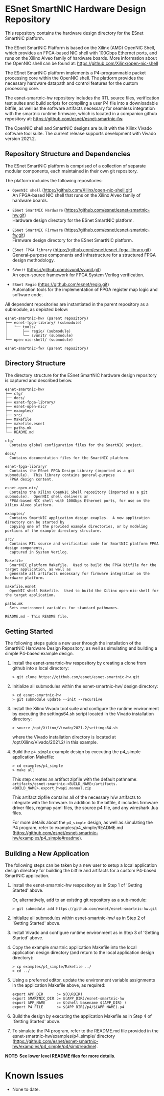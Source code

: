 # ESnet SmartNIC Hardware Design Repository

This repository contains the hardware design directory for the ESnet SmartNIC platform.

The ESnet SmartNIC Platform is based on the Xilinx (AMD) OpenNIC Shell, which provides
an FPGA-based NIC shell with 100Gbps Ethernet ports, and runs on the Xilinx Alveo family
of hardware boards.  More information about the OpenNIC shell can be found at:
https://github.com/Xilinx/open-nic-shell

The ESnet SmartNIC platform implements a P4-programmable packet processing core within the
OpenNIC shell.  The platform provides the necessary hardware datapath and control features
for the custom processing core.

The esnet-smartnic-hw repository includes the RTL source files, verification test suites
and build scripts for compiling a user P4 file into a downloadable bitfile, as well as the
software artifacts necessary for seamless integration with the smartnic runtime firmware,
which is located in a companion github repository at:
https://github.com/esnet/esnet-smartnic-fw.

The OpenNIC shell and SmartNIC designs are built with the Xilinx Vivado software tool suite.
The current release supports development with Vivado version 2021.2.



## Repository Structure and Dependencies

The ESnet SmartNIC platform is comprised of a collection of separate modular components,
each maintained in their own git repository.

The platform includes the following repositories:

   - `OpenNIC shell` (https://github.com/Xilinx/open-nic-shell.git)  
     An FPGA-based NIC shell that runs on the Xilinx Alveo family of hardware boards.  

   - `ESnet SmartNIC Hardware` (https://github.com/esnet/esnet-smartnic-hw.git)  
     Hardware design directory for the ESnet SmartNIC platform.

   - `ESnet SmartNIC Firmware` (https://github.com/esnet/esnet-smartnic-fw.git)  
     Firmware design directory for the ESnet SmartNIC platform.

   - `ESnet FPGA library` (https://github.com/esnet/esnet-fpga-library.git)  
     General-purpose components and infrastructure for a structured FPGA design methodology.     

   - `SVunit` (https://github.com/svunit/svunit.git)  
     An open-source framework for FPGA System Verilog verification.

   - `ESnet Regio` (https://github.com/esnet/regio.git)  
     Automation tools for the implementation of FPGA register map logic and software code.


All dependent repositories are instantiated in the parent repository as a submodule, as
depicted below:

```
esnet-smartnic-hw/ (parent repository)
├── esnet-fpga-library/ (submodule)
│   └── tools/
│       ├── regio/ (submodule)
│       └── svunit/ (submodule)
└── open-nic-shell/ (submodule)

esnet-smartnic-fw/ (parent repository)
```



## Directory Structure

The directory structure for the ESnet SmartNIC hardware design repository is captured and described below.

```
esnet-smartnic-hw/
├── cfg/
├── docs/
├── esnet-fpga-library/
├── esnet-open-nic/
├── examples/
├── src/
├── Makefile
├── makefile.esnet
├── paths.mk
└── README.md

cfg/
  Contains global configuration files for the SmartNIC project.

docs/
  Contains documentation files for the SmartNIC platform.

esnet-fpga-library/
  Contains the ESnet FPGA Design Library (imported as a git submodule).  This library contains general-purpose
  FPGA design content.

esnet-open-nic/
  Contains the Xilinx OpenNIC Shell repository (imported as a git submodule).  OpenNIC shell delivers an
  FPGA-based NIC shell with 100Gbps Ethernet ports, for use on the Xilinx Alveo platform.

examples/
  Contains SmartNIC application design exaples.  A new application directory can be started by
  copying one of the provided example directories, or by modeling portions of the example directory structure.

src/
  Contains RTL source and verification code for SmartNIC platform FPGA design components,
  captured in System Verilog.

Makefile
  SmartNIC platform Makefile.  Used to build the FPGA bitfile for the target application, as well as
  generate all artifacts necessary for firmware integration on the hardware platform.

makefile.esnet
  OpenNIC shell Makefile.  Used to build the Xilinx open-nic-shell for the target application.

paths.mk
  Sets environment variables for standard pathnames.

README.md - This README file.

```



## Getting Started 

The following steps guide a new user through the installation of the SmartNIC Hardware Design Repository,
as well as simulating and building a simple P4-based example design.

1. Install the esnet-smartnic-hw respository by creating a clone from github into a local directory:

       > git clone https://github.com/esnet/esnet-smartnic-hw.git


2. Initialize all submodules within the esnet-smartnic-hw/ design directory:

       > cd esnet-smartnic-hw
       > git submodule update --init --recursive


3. Install the Xilinx Vivado tool suite and configure the runtime environment by executing the
   settings64.sh script located in the Vivado installation directory:
   
       > source /opt/Xilinx/Vivado/2021.2/settings64.sh

   where the Vivado installation directory is located at /opt/Xilinx/Vivado/2021.2/ in this example.


4. Build the `p4_simple` example design by executing the p4_simple application Makefile:

       > cd examples/p4_simple
       > make all

   This step creates an artifact zipfile with the default pathname:
   `artifacts/esnet-smartnic-<BUILD_NAME>/artifacts.<BUILD_NAME>.export_hwapi.manual.zip`

   This artifact zipfile contains all of the necessary h/w artifacts to integrate with the firmware.
   In addition to the bitfile, it includes firmware driver files, regmap yaml files, the source p4 file,
   and any wireshark .lua files.

   For more details about the `p4_simple` design, as well as simulating the P4 program,  refer to
   examples/p4_simple/README.md (https://github.com/esnet/esnet-smartnic-hw/examples/p4_simple#readme).




## Building a New Application

The following steps can be taken by a new user to setup a local application design directory for building
the bitfile and artifacts for a custom P4-based SmartNIC application.

1. Install the esnet-smartnic-hw respository as in Step 1 of 'Getting Started' above.

   Or, alternatively, add to an existing git repository as a sub-module:

       > git submodule add https://github.com/esnet/esnet-smartnic-hw.git


2. Initialize all submodules within esnet-smartnic-hw/ as in Step 2 of 'Getting Started' above.


3. Install Vivado and configure runtime environment as in Step 3 of 'Getting Started' above.


4. Copy the example smartnic application Makefile into the local application design directory (and return
   to the local application design directory):

       > cp examples/p4_simple/Makefile ../
       > cd ../


5. Using a preferred editor, update the environment variable assignments in the application Makefile above,
   as required:

       export APP_DIR      := $(CURDIR)
       export SMARTNIC_DIR := $(APP_DIR)/esnet-smartnic-hw
       export APP_NAME     := $(shell basename $(APP_DIR) )
       export P4_FILE      := $(APP_DIR)/p4/$(APP_NAME).p4


6. Build the design by executing the application Makefile as in Step 4 of 'Getting Started' above.


7. To simulate the P4 program, refer to the README.md file provided in the esnet-smartnic-hw/examples/p4_simple/
   directory (https://github.com/esnet/esnet-smartnic-hw/examples/p4_simple/p4/sim#readme).


**NOTE: See lower level README files for more details.**



# Known Issues

- None to date.
